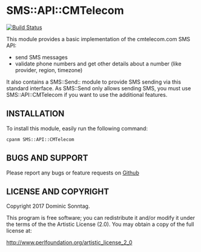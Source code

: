 # SMS::API::CMTelecom

[![Build Status](https://travis-ci.org/sonntagd/SMS-API-CMTelecom.svg?branch=master)](https://travis-ci.org/sonntagd/SMS-API-CMTelecom)

This module provides a basic implementation of the cmtelecom.com SMS API:

+ send SMS messages
+ validate phone numbers and get other details about a number (like provider, region, timezone)

It also contains a SMS::Send:: module to provide SMS sending via this standard interface. As SMS::Send only allows sending SMS, you must use SMS::API::CMTelecom if you want to use the additional features.

## INSTALLATION

To install this module, easily run the following command:

    cpanm SMS::API::CMTelecom

## BUGS AND SUPPORT

Please report any bugs or feature requests on [Github](https://github.com/sonntagd/SMS-API-CMTelecom/issues)


## LICENSE AND COPYRIGHT

Copyright 2017 Dominic Sonntag.

This program is free software; you can redistribute it and/or modify it
under the terms of the the Artistic License (2.0). You may obtain a
copy of the full license at:

http://www.perlfoundation.org/artistic_license_2_0

